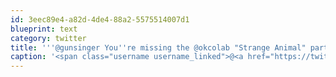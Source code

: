 ```yaml
---
id: 3eec89e4-a82d-4de4-88a2-5575514007d1
blueprint: text
category: twitter
title: '''@gunsinger You''re missing the @okcolab "Strange Animal" party tonight. #Gowan'
caption: '<span class="username username_linked">@<a href="https://twitter.com/gunsinger" title="Cynthia Gunsinger">gunsinger</a></span> You''re missing the <span class="username username_linked">@<a href="https://twitter.com/okcolab" title="Okanagan coLab">okcolab</a></span> "Strange Animal" party tonight. <span class="hashtag hashtag_local">#<a href="http://tweettemp.darylchymko.ca/?tag=gowan">Gowan</a>'
---
```

